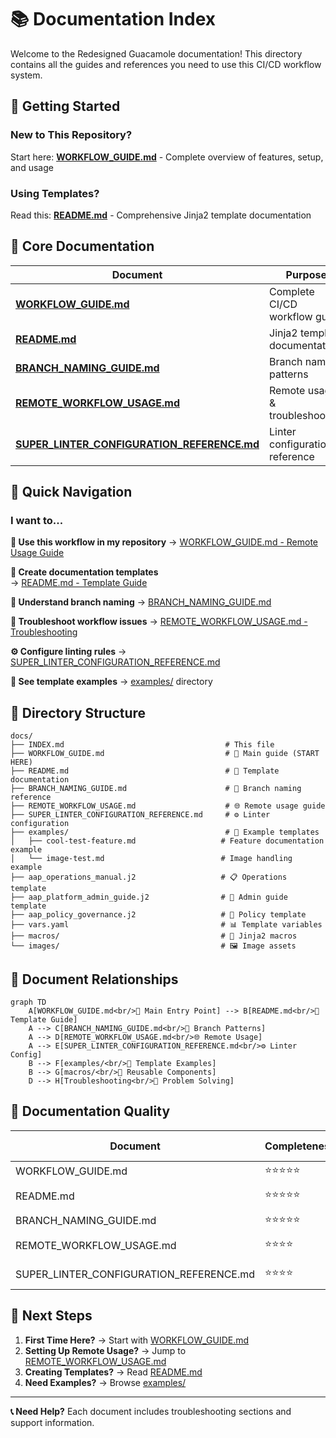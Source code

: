 # 📚 Documentation Index

Welcome to the Redesigned Guacamole documentation! This directory contains all the guides and references you need to use this CI/CD workflow system.

## 🚀 **Getting Started**

### New to This Repository?
Start here: **[WORKFLOW_GUIDE.md](WORKFLOW_GUIDE.md)** - Complete overview of features, setup, and usage

### Using Templates?
Read this: **[README.md](README.md)** - Comprehensive Jinja2 template documentation

## 📖 **Core Documentation**

| Document | Purpose | Audience |
|----------|---------|----------|
| **[WORKFLOW_GUIDE.md](WORKFLOW_GUIDE.md)** | Complete CI/CD workflow guide | All users |
| **[README.md](README.md)** | Jinja2 template documentation | Template creators |
| **[BRANCH_NAMING_GUIDE.md](BRANCH_NAMING_GUIDE.md)** | Branch naming patterns | Developers |
| **[REMOTE_WORKFLOW_USAGE.md](REMOTE_WORKFLOW_USAGE.md)** | Remote usage & troubleshooting | External repository users |
| **[SUPER_LINTER_CONFIGURATION_REFERENCE.md](SUPER_LINTER_CONFIGURATION_REFERENCE.md)** | Linter configuration reference | Configuration managers |

## 🎯 **Quick Navigation**

### I want to...

**🔧 Use this workflow in my repository**
→ [WORKFLOW_GUIDE.md - Remote Usage Guide](WORKFLOW_GUIDE.md#-remote-usage-guide)

**📄 Create documentation templates**  
→ [README.md - Template Guide](README.md)

**🌿 Understand branch naming**
→ [BRANCH_NAMING_GUIDE.md](BRANCH_NAMING_GUIDE.md)

**🐛 Troubleshoot workflow issues**
→ [REMOTE_WORKFLOW_USAGE.md - Troubleshooting](REMOTE_WORKFLOW_USAGE.md#troubleshooting)

**⚙️ Configure linting rules**
→ [SUPER_LINTER_CONFIGURATION_REFERENCE.md](SUPER_LINTER_CONFIGURATION_REFERENCE.md)

**🧪 See template examples**
→ [examples/](examples/) directory

## 📁 **Directory Structure**

```
docs/
├── INDEX.md                                    # This file
├── WORKFLOW_GUIDE.md                           # 🚀 Main guide (START HERE)
├── README.md                                   # 📄 Template documentation  
├── BRANCH_NAMING_GUIDE.md                      # 🌿 Branch naming reference
├── REMOTE_WORKFLOW_USAGE.md                    # 🌐 Remote usage guide
├── SUPER_LINTER_CONFIGURATION_REFERENCE.md     # ⚙️ Linter configuration
├── examples/                                   # 🧪 Example templates
│   ├── cool-test-feature.md                   # Feature documentation example
│   └── image-test.md                          # Image handling example
├── aap_operations_manual.j2                   # 📋 Operations template
├── aap_platform_admin_guide.j2                # 🔧 Admin guide template
├── aap_policy_governance.j2                   # 📜 Policy template
├── vars.yaml                                  # 📊 Template variables
├── macros/                                    # 🧩 Jinja2 macros
└── images/                                    # 🖼️ Image assets
```

## 🔄 **Document Relationships**

```mermaid
graph TD
    A[WORKFLOW_GUIDE.md<br/>🚀 Main Entry Point] --> B[README.md<br/>📄 Template Guide]
    A --> C[BRANCH_NAMING_GUIDE.md<br/>🌿 Branch Patterns]
    A --> D[REMOTE_WORKFLOW_USAGE.md<br/>🌐 Remote Usage]
    A --> E[SUPER_LINTER_CONFIGURATION_REFERENCE.md<br/>⚙️ Linter Config]
    B --> F[examples/<br/>🧪 Template Examples]
    B --> G[macros/<br/>🧩 Reusable Components]
    D --> H[Troubleshooting<br/>🐛 Problem Solving]
```

## 🎯 **Documentation Quality**

| Document | Completeness | Maintenance | Target Audience |
|----------|--------------|-------------|-----------------|
| WORKFLOW_GUIDE.md | ⭐⭐⭐⭐⭐ | Current | All users |
| README.md | ⭐⭐⭐⭐⭐ | Current | Template creators |
| BRANCH_NAMING_GUIDE.md | ⭐⭐⭐⭐⭐ | Current | Developers |
| REMOTE_WORKFLOW_USAGE.md | ⭐⭐⭐⭐ | Current | External users |
| SUPER_LINTER_CONFIGURATION_REFERENCE.md | ⭐⭐⭐⭐ | Current | Config managers |

## 🚀 **Next Steps**

1. **First Time Here?** → Start with [WORKFLOW_GUIDE.md](WORKFLOW_GUIDE.md)
2. **Setting Up Remote Usage?** → Jump to [REMOTE_WORKFLOW_USAGE.md](REMOTE_WORKFLOW_USAGE.md)
3. **Creating Templates?** → Read [README.md](README.md)
4. **Need Examples?** → Browse [examples/](examples/)

---

**📞 Need Help?** Each document includes troubleshooting sections and support information.
